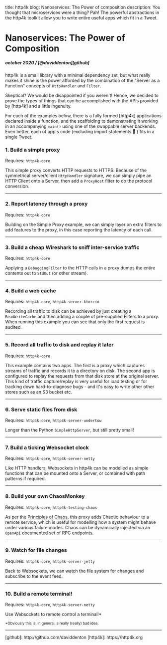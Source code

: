title: http4k blog: Nanoservices: The Power of composition 
description: You thought that microservices were a thing? Pah! The powerful abstractions in the http4k toolkit allow you to write entire useful apps which fit in a Tweet.

# Nanoservices: The Power of Composition 

##### october 2020 / [@daviddenton][github]

http4k is a small library with a minimal dependency set, but what really makes it shine is the power afforded by the combination of the "Server as a Function" concepts of `HttpHandler` and `Filter`. 

Skeptical? We would be disappointed if you weren't! Hence, we decided to prove the types of things that can be accomplished with the APIs provided by [http4k] and a little ingenuity.

For each of the examples below, there is a fully formed [http4k] applications declared inside a function, and the scaffolding to demonstrating it working in an accompanying `main()` using one of the swappable server backends. Even better, each of app's code (excluding import statements 🙂 ) fits in a single Tweet.

### 1. Build a simple proxy [<img class="octocat"/>](https://github.com/http4k/http4k/blob/master/src/docs/blog/nanoservices/simple_proxy.kt)
Requires: `http4k-core`

This simple proxy converts HTTP requests to HTTPS. Because of the symmetrical server/client `HttpHandler` signature, we can simply pipe an HTTP Client onto a Server, then add a `ProxyHost` filter to do the protocol conversion.

<script src="https://gist-it.appspot.com/https://github.com/http4k/http4k/blob/master/src/docs/blog/nanoservices/simple_proxy.kt"></script>

<hr/>

### 2. Report latency through a proxy [<img class="octocat"/>](https://github.com/http4k/http4k/blob/master/src/docs/blog/nanoservices/latency_reporting_proxy.kt)
Requires: `http4k-core`

Building on the Simple Proxy example, we can simply layer on extra filters to add features to the proxy, in this case reporting the latency of each call.

<script src="https://gist-it.appspot.com/https://github.com/http4k/http4k/blob/master/src/docs/blog/nanoservices/latency_reporting_proxy.kt"></script>

<hr/>

### 3. Build a cheap Wireshark to sniff inter-service traffic [<img class="octocat"/>](https://github.com/http4k/http4k/blob/master/src/docs/blog/nanoservices/wire_sniffing_proxy.kt)
Requires: `http4k-core`

Applying a `DebuggingFilter` to the HTTP calls in a proxy dumps the entire contents out to `StdOut` (or other stream).

<script src="https://gist-it.appspot.com/https://github.com/http4k/http4k/blob/master/src/docs/blog/nanoservices/wire_sniffing_proxy.kt"></script>

<hr/>

### 4. Build a web cache [<img class="octocat"/>](https://github.com/http4k/http4k/blob/master/src/docs/blog/nanoservices/disk_cache.kt)
Requires: `http4k-core`, `http4k-server-ktorcio`

Recording all traffic to disk can be achieved by just creating a `ReadWriteCache` and then adding a couple of pre-supplied Filters to a proxy. When running this example you can see that only the first request is audited.

<script src="https://gist-it.appspot.com/https://github.com/http4k/http4k/blob/master/src/docs/blog/nanoservices/disk_cache.kt"></script>

<hr/>

### 5. Record all traffic to disk and replay it later [<img class="octocat"/>](https://github.com/http4k/http4k/blob/master/src/docs/blog/nanoservices/record_and_replay_http_traffic_proxy.kt)
Requires: `http4k-core`

This example contains two apps. The first is a proxy which captures streams of traffic and records it to a directory on disk. The second app is configured to replay the requests from that disk store at the original server. This kind of traffic capture/replay is very useful for load testing or for tracking down hard-to-diagnose bugs - and it's easy to write other other stores such as an S3 bucket etc.

<script src="https://gist-it.appspot.com/https://github.com/http4k/http4k/blob/master/src/docs/blog/nanoservices/record_and_replay_http_traffic_proxy.kt"></script>

<hr/>

### 6. Serve static files from disk [<img class="octocat"/>](https://github.com/http4k/http4k/blob/master/src/docs/blog/nanoservices/static_file_server.kt)
Requires: `http4k-core`, `http4k-server-undertow`

Longer than the Python `SimpleHttpServer`, but still pretty small!

<script src="https://gist-it.appspot.com/https://github.com/http4k/http4k/blob/master/src/docs/blog/nanoservices/static_file_server.kt"></script>

<hr/>

### 7. Build a ticking Websocket clock [<img class="octocat"/>](https://github.com/http4k/http4k/blob/master/src/docs/blog/nanoservices/websocket_clock.kt)
Requires: `http4k-core`, `http4k-server-netty`

Like HTTP handlers, Websockets in http4k can be modelled as simple functions that can be mounted onto a Server, or combined with path patterns if required.

<script src="https://gist-it.appspot.com/https://github.com/http4k/http4k/blob/master/src/docs/blog/nanoservices/websocket_clock.kt"></script>

<hr/>

### 8. Build your own ChaosMonkey [<img class="octocat"/>](https://github.com/http4k/http4k/blob/master/src/docs/blog/nanoservices/chaos_proxy.kt)
Requires: `http4k-core`, `http4k-testing-chaos`

As per the [Principles of Chaos](https://principlesofchaos.org/), this proxy adds Chaotic behaviour to a remote service, which is useful for modelling how a system might behave under various failure modes. Chaos can be dynamically injected via an `OpenApi` documented set of RPC endpoints.

<script src="https://gist-it.appspot.com/https://github.com/http4k/http4k/blob/master/src/docs/blog/nanoservices/chaos_proxy.kt"></script>

<hr/>

### 9. Watch for file changes [<img class="octocat"/>](https://github.com/http4k/http4k/blob/master/src/docs/blog/nanoservices/file_watcher.kt)
Requires: `http4k-core`, `http4k-server-jetty`

Back to Websockets, we can watch the file system for changes and subscribe to the event feed.

<script src="https://gist-it.appspot.com/https://github.com/http4k/http4k/blob/master/src/docs/blog/nanoservices/file_watcher.kt"></script>

<hr/>

### 10. Build a remote terminal! [<img class="octocat"/>](https://github.com/http4k/http4k/blob/master/src/docs/blog/nanoservices/web_terminal.kt)
Requires: `http4k-core`, `http4k-server-netty`

Use Websockets to remote control a terminal!*

<sub>*Obviously this is, in general, a really (really) bad idea.</sub>

<script src="https://gist-it.appspot.com/https://github.com/http4k/http4k/blob/master/src/docs/blog/nanoservices/web_terminal.kt"></script>

<hr/>
[github]: http://github.com/daviddenton
[http4k]: https://http4k.org
